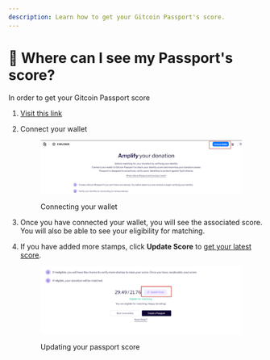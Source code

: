 ```yaml
---
description: Learn how to get your Gitcoin Passport's score.
---
```


# 🤔 Where can I see my Passport's score?

In order to get your Gitcoin Passport score&#x20;

1. [Visit this link](https://explorer.gitcoin.co/#/round/undefined/undefined/passport/connect)
2.  Connect your wallet

    <figure><img src="../../.gitbook/assets/image (1) (2).png" alt=""><figcaption><p>Connecting your wallet</p></figcaption></figure>
3. Once you have connected your wallet, you will see the associated score. You will also be able to see your eligibility for matching.
4.  If you have added more stamps, click **Update Score** to [get your latest score](why-do-i-need-to-rescore-my-passport-after-collecting-a-new-stamp.md).

    <figure><img src="../../.gitbook/assets/image (6).png" alt=""><figcaption><p>Updating your passport score</p></figcaption></figure>





